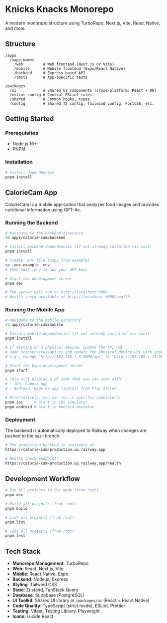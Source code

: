 # Knicks Knacks Monorepo

A modern monorepo structure using TurboRepo, Next.js, Vite, React Native, and more.

## Structure

```
/apps
  /<app-name>
    /web         # Web frontend (Next.js or Vite)
    /mobile      # Mobile frontend (Expo/React Native)
    /backend     # Express-based API
    /tests       # App-specific tests

/packages
  /ui            # Shared UI components (cross-platform: React + RN)
  /eslint-config # Central ESLint rules
  /shared        # Common hooks, types
  /config        # Shared TS config, Tailwind config, PostCSS, etc.
```

## Getting Started

### Prerequisites

- Node.js 16+
- PNPM

### Installation

```bash
# Install dependencies
pnpm install
```

## CalorieCam App

CalorieCam is a mobile application that analyzes food images and provides nutritional information using GPT-4o.

### Running the Backend

```bash
# Navigate to the backend directory
cd apps/calorie-cam/backend

# Install backend dependencies (if not already installed via root)
pnpm install

# Create .env file (copy from example)
cp .env.example .env
# Then edit .env to add your API keys

# Start the development server
pnpm dev

# The server will run on http://localhost:3000
# Health check available at http://localhost:3000/health
```

### Running the Mobile App

```bash
# Navigate to the mobile directory
cd apps/calorie-cam/mobile

# Install mobile dependencies (if not already installed via root)
pnpm install

# If testing on a physical device, update the API URL
# Open src/services/api.ts and update the physical device URL with your computer's IP address:
# e.g., change "http://192.168.1.X:3000/api" to "http://192.168.1.15:3000/api"

# Start the Expo development server
pnpm start

# This will display a QR code that you can scan with:
# - iOS: Camera app
# - Android: Expo Go app (install from Play Store)

# Alternatively, you can run in specific simulators:
pnpm ios     # Start in iOS simulator
pnpm android # Start in Android emulator
```

### Deployment

The backend is automatically deployed to Railway when changes are pushed to the `main` branch.

```bash
# The production backend is available at:
https://calorie-cam-production.up.railway.app

# Health check endpoint:
https://calorie-cam-production.up.railway.app/health
```

## Development Workflow

```bash
# Run all projects in dev mode (from root)
pnpm dev

# Build all projects (from root)
pnpm build

# Lint all projects (from root)
pnpm lint

# Test all projects (from root)
pnpm test
```

## Tech Stack

- **Monorepo Management**: TurboRepo
- **Web**: React, Next.js, Vite
- **Mobile**: React Native, Expo
- **Backend**: Node.js, Express
- **Styling**: Tailwind CSS
- **State**: Zustand, TanStack Query
- **Database**: Supabase (PostgreSQL)
- **UI Toolkit**: Shared UI library in `/packages/ui` (React + React Native)
- **Code Quality**: TypeScript (strict mode), ESLint, Prettier
- **Testing**: Vitest, Testing Library, Playwright
- **Icons**: Lucide React
